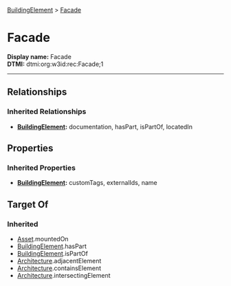 [BuildingElement](BuildingElement.md) > [Facade](#)
# Facade

**Display name:** Facade<br />
**DTMI:** dtmi:org:w3id:rec:Facade;1

---
## Relationships
### Inherited Relationships
* **[BuildingElement](BuildingElement.md):** documentation, hasPart, isPartOf, locatedIn
## Properties
### Inherited Properties
* **[BuildingElement](BuildingElement.md):** customTags, externalIds, name
## Target Of
### Inherited
* [Asset](../Asset/Asset.md).mountedOn
* [BuildingElement](BuildingElement.md).hasPart
* [BuildingElement](BuildingElement.md).isPartOf
* [Architecture](../Space/Architecture/Architecture.md).adjacentElement
* [Architecture](../Space/Architecture/Architecture.md).containsElement
* [Architecture](../Space/Architecture/Architecture.md).intersectingElement
